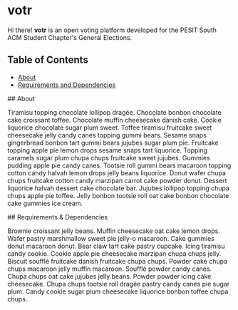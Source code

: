 # votr

Hi there! **votr** is an open voting platform developed for the PESIT South ACM Student Chapter's General Elections.

## Table of Contents

* [About](#about)
* [Requirements and Dependencies](#req)

<a name="about"/>
## About

Tiramisu topping chocolate lollipop dragée. Chocolate bonbon chocolate cake croissant toffee. Chocolate muffin cheesecake danish cake. Cookie liquorice chocolate sugar plum sweet. Toffee tiramisu fruitcake sweet cheesecake jelly candy canes topping gummi bears. Sesame snaps gingerbread bonbon tart gummi bears jujubes sugar plum pie. Fruitcake topping apple pie lemon drops sesame snaps tart liquorice. Topping caramels sugar plum chupa chups fruitcake sweet jujubes. Gummies pudding apple pie candy canes. Tootsie roll gummi bears macaroon topping cotton candy halvah lemon drops jelly beans liquorice. Donut wafer chupa chups fruitcake cotton candy marzipan carrot cake powder donut. Dessert liquorice halvah dessert cake chocolate bar. Jujubes lollipop topping chupa chups apple pie toffee. Jelly bonbon tootsie roll oat cake bonbon chocolate cake gummies ice cream.

<a name="req"/>
## Requirements & Dependencies

Brownie croissant jelly beans. Muffin cheesecake oat cake lemon drops. Wafer pastry marshmallow sweet pie jelly-o macaroon. Cake gummies donut macaroon donut. Bear claw tart cake pastry cupcake. Icing tiramisu candy cookie. Cookie apple pie cheesecake marzipan chupa chups jelly. Biscuit soufflé fruitcake danish fruitcake chupa chups. Powder cake chupa chups macaroon jelly muffin macaroon. Soufflé powder candy canes. Chupa chups oat cake jujubes jelly beans. Powder powder icing cake cheesecake. Chupa chups tootsie roll dragée pastry candy canes pie sugar plum. Candy cookie sugar plum cheesecake liquorice bonbon toffee chupa chups.
